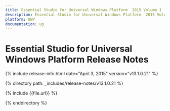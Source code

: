 ```yaml
---
title: Essential Studio for Universal Windows Platform  2015 Volume 1  Release Notes  
description: Essential Studio for Universal Windows Platform  2015 Volume 1  Release Notes  
platform: UWP
documentation: ug
---
```


# Essential Studio for Universal Windows Platform  Release Notes  

{% include release-info.html date="April 3, 2015"  version="v13.1.0.21" %} 


{% directory path: _includes/release-notes/v13.1.0.21 %}

{% include {{file.url}} %}

{% enddirectory %}